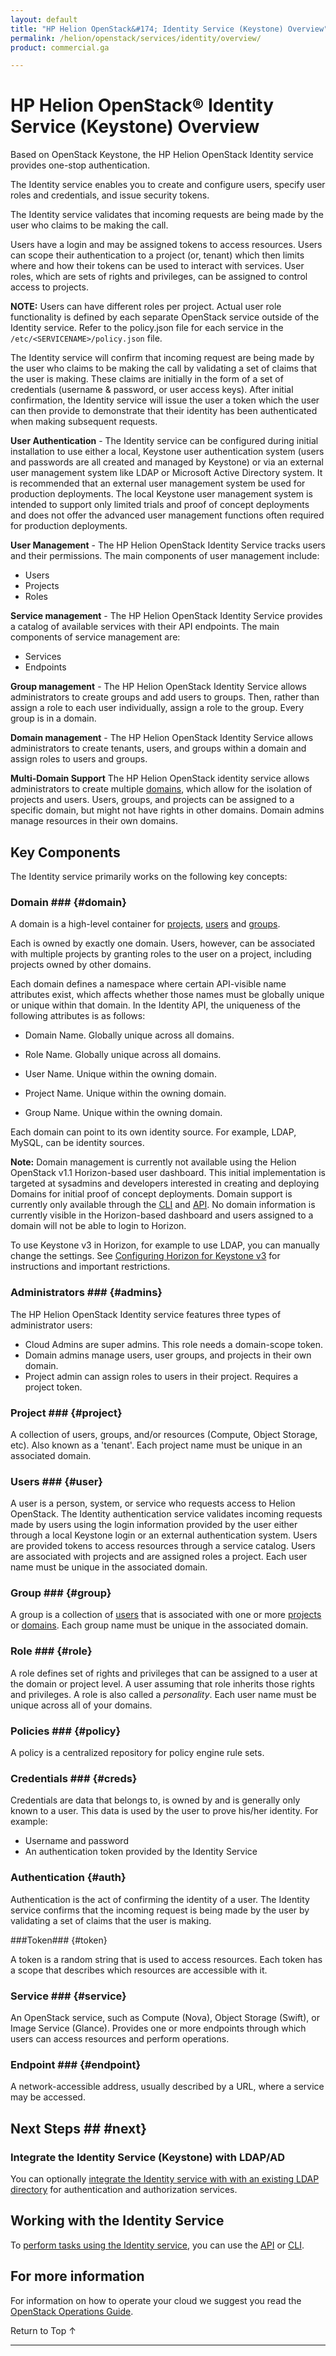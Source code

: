 ```yaml
---
layout: default
title: "HP Helion OpenStack&#174; Identity Service (Keystone) Overview"
permalink: /helion/openstack/services/identity/overview/
product: commercial.ga

---
```

<!--UNDER REVISION-->

<script>

function PageRefresh {
onLoad="window.refresh"
}

PageRefresh();

</script>

<!--
<p style="font-size: small;"> <a href="/helion/openstack/services/compute/overview/">&#9664; PREV</a> | <a href="/helion/openstack/services/overview/">&#9650; UP</a> | <a href="/helion/openstack/services/imaging/overview/"> NEXT &#9654</a> </p>
-->

# HP Helion OpenStack&#174; Identity Service (Keystone) Overview #

<!-- modeled after HP Cloud Networking Getting Started (network.getting.started.md) -->

Based on OpenStack Keystone, the HP Helion OpenStack Identity service provides one-stop authentication. 

The Identity service enables you to create and configure users, specify user roles and credentials, and issue security tokens.

The Identity service validates that incoming requests are being made by the user who claims to be making the call. 

Users have a login and may be assigned tokens to access resources. Users can scope their authentication to a project (or, tenant) which then limits where and how their tokens can be used to interact with services. User roles, which are sets of rights and privileges, can be assigned to control access to projects.

**NOTE:** Users can have different roles per project. Actual user role functionality is defined by each separate OpenStack service outside of the Identity service. Refer to the policy.json file for each service in the `/etc/<SERVICENAME>/policy.json` file.

The Identity service will confirm that incoming request are being made by the user who claims to be making the call by validating a set of claims that the user is making. These claims are initially in the form of a set of credentials (username & password, or user access keys). After initial confirmation, the Identity service will issue the user a token which the user can then provide to demonstrate that their identity has been authenticated when making subsequent requests.

**User Authentication** - The Identity service can be configured during initial installation to use either a local, Keystone user authentication system (users and passwords are all created and managed by Keystone) or via an external user management system like LDAP or Microsoft Active Directory system. It is recommended that an external user management system be used for production deployments. The local Keystone user management system is intended to support only limited trials and proof of concept deployments and does not offer the advanced user management functions often required for production deployments.

**User Management** - The HP Helion OpenStack Identity Service tracks users and their permissions. The main components of user management include:

* Users
* Projects
* Roles

**Service management** - The HP Helion OpenStack Identity Service provides a catalog of available services with their API endpoints. The main components of service management are:

* Services
* Endpoints

**Group management** -  The HP Helion OpenStack Identity Service allows administrators to create groups and add users to groups. Then, rather than assign a role to each user individually, assign a role to the group. Every group is in a domain. 

**Domain management** - The HP Helion OpenStack Identity Service allows administrators to create tenants, users, and groups within a domain and assign roles to users and groups.

**Multi-Domain Support** The HP Helion OpenStack identity service allows administrators to create multiple [domains](#domain), which allow for the isolation of projects and users. Users, groups, and projects can be assigned to a specific domain, but might not have rights in other domains. Domain admins manage resources in their own domains. 

## Key Components

The Identity service primarily works on the following key concepts: 

### Domain ### {#domain}

A domain is a high-level container for [projects](#project), [users](#user) and [groups](#group).

Each is owned by exactly one domain. Users, however, can be associated with multiple projects by granting roles to the user on a project, including projects owned by other domains.

Each domain defines a namespace where certain API-visible name attributes exist, which affects whether those names must be globally unique or unique within that domain. In the Identity API, the uniqueness of the following attributes is as follows:

* Domain Name. Globally unique across all domains.

* Role Name. Globally unique across all domains.

* User Name. Unique within the owning domain.

* Project Name. Unique within the owning domain.

* Group Name. Unique within the owning domain.

Each domain can point to its own identity source. For example, LDAP, MySQL, can be identity sources.

**Note:** Domain management is currently not available using the Helion OpenStack v1.1 Horizon-based user dashboard. This initial implementation is targeted at sysadmins and developers interested in creating and deploying Domains for initial proof of concept deployments. Domain support is currently only available through the [CLI](http://docs.openstack.org/cli-reference/content/keystoneclient_commands.html) and [API](http://api.openstack.org/api-ref-identity-v2.html). No domain information is currently visible in the Horizon-based dashboard and users assigned to a domain will not be able to login to Horizon.

To use Keystone v3 in Horizon, for example to use LDAP, you can manually change the settings. See [Configuring Horizon for Keystone v3](/helion/openstack/services/identity/configure/) for instructions and important restrictions. 

### Administrators ### {#admins}

The HP Helion OpenStack Identity service features three types of administrator users:

* Cloud Admins are super admins. This role needs a domain-scope token.
* Domain admins manage users, user groups, and projects in their own domain.
* Project admin can assign roles to users in their project. Requires a project token.

### Project ### {#project}

A collection of users, groups, and/or resources (Compute, Object Storage, etc). Also known as a 'tenant'. Each project name must be unique in an associated domain.

### Users ### {#user}

A user is a person, system, or service who requests access to Helion OpenStack. The Identity authentication service validates incoming requests made by users using the login information provided by the user either through a local Keystone login or an external authentication system. Users are provided tokens to access resources through a service catalog. Users are associated with projects and are assigned roles a project. Each user name must be unique in the associated domain.


### Group ### {#group}

A group is a collection of [users](#user) that is associated with one or more [projects](#project) or [domains](#domain). Each group name must be unique in the associated domain.

### Role ### {#role}

A role defines set of rights and privileges that can be assigned to a user at the domain or project level. A user assuming that role inherits those rights and privileges. A role is also called a *personality*. Each user name must be unique across all of your domains.

### Policies ### {#policy}

A policy is a centralized repository for policy engine rule sets.


### Credentials ### {#creds}

Credentials are data that belongs to, is owned by and is generally only known to a user. This data is used by the user to prove his/her identity. For example:

* Username and password
* An authentication token provided by the Identity Service

### Authentication {#auth}

Authentication is the act of confirming the identity of a user. The Identity service confirms that the incoming request is being made by the user  by validating a set of claims that the user is making. 

###Token### {#token}

A token is a random string that is used to access resources. Each token has a scope that describes which resources are accessible with it.


### Service ### {#service}

An OpenStack service, such as Compute (Nova), Object Storage (Swift), or Image Service (Glance). Provides one or more endpoints through which users can access resources and perform operations.

### Endpoint ### {#endpoint}

A network-accessible address, usually described by a URL, where a service may be accessed.


## Next Steps ## #next}

### Integrate the Identity Service (Keystone) with LDAP/AD

You can optionally [integrate the Identity service with with an existing LDAP directory](/helion/openstack/services/identity/integrate-ldap/) for authentication and authorization services.

## Working with the Identity Service

To [perform tasks using the Identity service](/helion/openstack/services/identity/using/), you can use the [API](http://api.openstack.org/api-ref-identity-v2.html) or [CLI](http://docs.openstack.org/cli-reference/content/keystoneclient_commands.html).

## For more information ##

For information on how to operate your cloud we suggest you read the [OpenStack Operations Guide](http://docs.openstack.org/ops/). <!-- The *Architecture* section contains useful information about how an OpenStack Cloud is put together. However, the HP Helion OpenStack takes care of these details for you. The *Operations* section contains information on how to manage the system.-->

 <a href="#top" style="padding:14px 0px 14px 0px; text-decoration: none;"> Return to Top &#8593; </a>

----
